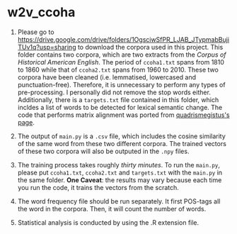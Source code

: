 # w2v_ccoha

1. Please go to https://drive.google.com/drive/folders/1OgsciwSfPR_LJAB_JTypmabBujiTUv1q?usp=sharing to download the corpora used in this project. This folder contains two corpora, which are two extracts from the *Corpus of Historical American English*. The period of `ccoha1.txt` spans from 1810 to 1860 while that of `ccoha2.txt` spans from 1960 to 2010. These two corpora have been cleaned (i.e. lemmatised, lowercased and punctuation-free). Therefore, it is unnecessary to perform any types of pre-processing. I personally did not remove the stop words either. Additionally, there is a `targets.txt` file contained in this folder, which incldes a list of words to be detected for lexical semantic change. The code that performs matrix alignment was ported from [quadrismegistus's page](https://gist.github.com/quadrismegistus/09a93e219a6ffc4f216fb85235535faf).

2. The output of `main.py` is a `.csv` file, which includes the cosine similarity of the same word from these two different corpora. The trained vectors of these two corpora will also be outputed in the `.npy` files.

3. The training process takes roughly *thirty minutes*. To run the `main.py`, please put `ccoha1.txt`, `ccoha2.txt` and `targets.txt` with the `main.py` in the same folder. **One Caveat**: the results may vary because each time you run the code, it trains the vectors from the scratch. 

4. The word frequency file should be run separately. It first POS-tags all the word in the corpora. Then, it will count the number of words. 

5. Statistical analysis is conducted by using the .R extension file.  
